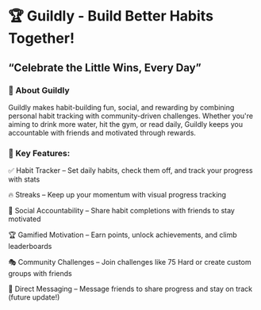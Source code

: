 # 🏆 Guildly - Build Better Habits Together!
## “Celebrate the Little Wins, Every Day” 

### 📜 About Guildly

Guildly makes habit-building fun, social, and rewarding by combining personal habit tracking with community-driven challenges. Whether you're aiming to drink more water, hit the gym, or read daily, Guildly keeps you accountable with friends and motivated through rewards.

### 🎯 Key Features:

✅ Habit Tracker – Set daily habits, check them off, and track your progress with stats

🔥 Streaks – Keep up your momentum with visual progress tracking

💪 Social Accountability – Share habit completions with friends to stay motivated

🏆 Gamified Motivation – Earn points, unlock achievements, and climb leaderboards

🎭 Community Challenges – Join challenges like 75 Hard or create custom groups with friends

💬 Direct Messaging – Message friends to share progress and stay on track (future update!)
